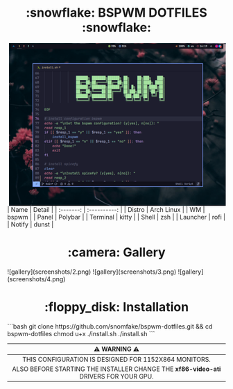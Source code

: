 <!-- title -->
<h1 align="center"> :snowflake: BSPWM DOTFILES :snowflake: </h1>

<!-- about -->
<img align="right" src="screenshots/1.png" width="500px">
</br>
| Name | Detail |
| :-------: | :----------: |
| Distro | Arch Linux |
| WM | bspwm |
| Panel | Polybar |
| Terminal | kitty |
| Shell | zsh |
| Launcher | rofi |
| Notify | dunst |
</br>

<!-- gallery -->
<h1 align="center"> :camera: Gallery </h1>
![gallery](screenshots/2.png)
![gallery](screenshots/3.png)
![gallery](screenshots/4.png)

<!-- installation -->
<h1 align="center"> :floppy_disk: Installation </h1>
```bash
git clone https://github.com/snomfake/bspwm-dotfiles.git && cd bspwm-dotfiles
chmod u+x ./install.sh
./install.sh
```

<!-- warning -->
| :warning: WARNING :warning: |
| :-------------------------: |
| THIS CONFIGURATION IS DESIGNED FOR 1152X864 MONITORS. |
| ALSO BEFORE STARTING THE INSTALLER CHANGE THE **xf86-video-ati** DRIVERS FOR YOUR GPU. |